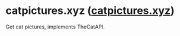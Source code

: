 # catpictures.xyz ([catpictures.xyz](https://catpictures.xyz))

Get cat pictures, implements TheCatAPI.
